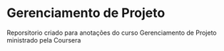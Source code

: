 # Gerenciamento de Projeto
 Reporsitorio criado para anotações do curso Gerenciamento de Projeto ministrado pela Coursera
